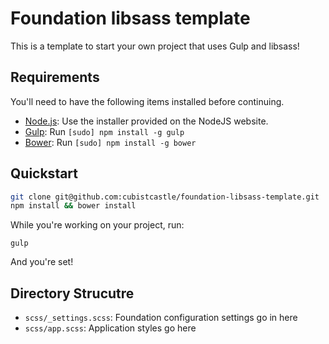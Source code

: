 # Foundation libsass template

This is a template to start your own project that uses Gulp and libsass!

## Requirements

You'll need to have the following items installed before continuing.

  * [Node.js](http://nodejs.org): Use the installer provided on the NodeJS website.
  * [Gulp](http://gulpjs.com): Run `[sudo] npm install -g gulp`
  * [Bower](http://bower.io): Run `[sudo] npm install -g bower`

## Quickstart

```bash
git clone git@github.com:cubistcastle/foundation-libsass-template.git
npm install && bower install
```

While you're working on your project, run:

`gulp`

And you're set!

## Directory Strucutre

  * `scss/_settings.scss`: Foundation configuration settings go in here
  * `scss/app.scss`: Application styles go here
